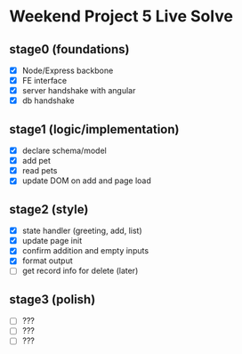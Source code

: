 Weekend Project 5 Live Solve
============================
stage0 (foundations)
------
* [x] Node/Express backbone
* [x] FE interface
* [x] server handshake with angular
* [x] db handshake

stage1 (logic/implementation)
------
* [x] declare schema/model
* [x] add pet
* [x] read pets
* [x] update DOM on add and page load

stage2 (style)
------
* [x] state handler (greeting, add, list)
* [x] update page init
* [x] confirm addition and empty inputs
* [x] format output
* [ ] get record info for delete (later)

stage3 (polish)
------
* [ ] ???
* [ ] ???
* [ ] ???
